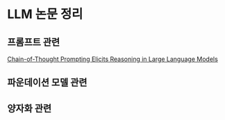 # LLM 논문 정리


## 프롬프트 관련

[Chain-of-Thought Prompting Elicits Reasoning in Large Language Models](paper/CoT.md)

## 파운데이션 모델 관련

## 양자화 관련